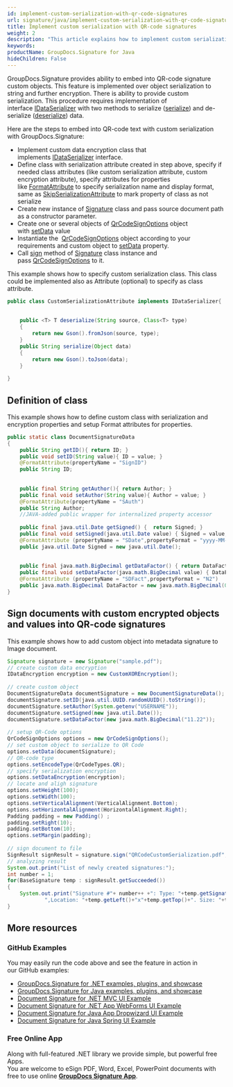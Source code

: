 ```yaml
---
id: implement-custom-serialization-with-qr-code-signatures
url: signature/java/implement-custom-serialization-with-qr-code-signatures
title: Implement custom serialization with QR-code signatures
weight: 2
description: "This article explains how to implement custom serialization for QR-code electronic signatures."
keywords: 
productName: GroupDocs.Signature for Java
hideChildren: False
---
```

GroupDocs.Signature provides ability to embed into QR-code signature custom objects. This feature is implemented over object serialization to string and further encryption. There is ability to provide custom serialization. This procedure requires implementation of interface [IDataSerializer](https://reference.groupdocs.com/java/signature/com.groupdocs.signature.domain.extensions.serialization/IDataSerializer) with two methods to serialize ([serialize](https://reference.groupdocs.com/java/signature/com.groupdocs.signature.domain.extensions.serialization/IDataSerializer#serialize(java.lang.Object))) and de-serialize ([deserialize](https://reference.groupdocs.com/java/signature/com.groupdocs.signature.domain.extensions.serialization/IDataSerializer#deserialize(java.lang.String,%20java.lang.Class))) data.

Here are the steps to embed into QR-code text with custom serialization with GroupDocs.Signature: 

*   Implement custom data encryption class that implements [IDataSerializer](https://reference.groupdocs.com/java/signature/com.groupdocs.signature.domain.extensions.serialization/IDataSerializer) interface. 
*   Define class with serialization attribute created in step above, specify if needed class attributes (like custom serialization attribute, custom encryption attribute), specify attributes for properties like [FormatAttribute](https://reference.groupdocs.com/java/signature/com.groupdocs.signature.domain.extensions.serialization/FormatAttribute) to specify serialization name and display format, same as [SkipSerializationAttribute](https://reference.groupdocs.com/java/signature/com.groupdocs.signature.domain.extensions.serialization/SkipSerializationAttribute) to mark property of class as not serialize       
*   Create new instance of [Signature](https://reference.groupdocs.com/java/signature/com.groupdocs.signature/Signature) class and pass source document path as a constructor parameter.    
*   Create one or several objects of [QrCodeSignOptions](https://reference.groupdocs.com/java/signature/com.groupdocs.signature.options.sign/QrCodeSignOptions) object with [setData](https://reference.groupdocs.com/java/signature/com.groupdocs.signature.options.sign/QrCodeSignOptions#setData(java.lang.Object)) value       
*   Instantiate the  [QrCodeSignOptions](https://reference.groupdocs.com/java/signature/com.groupdocs.signature.options.sign/QrCodeSignOptions) object according to your requirements and custom object to [setData](https://reference.groupdocs.com/java/signature/com.groupdocs.signature.options.sign/QrCodeSignOptions#setData(java.lang.Object)) property.    
*   Call [sign](https://reference.groupdocs.com/java/signature/com.groupdocs.signature/Signature#sign(java.io.OutputStream,%20com.groupdocs.signature.options.sign.SignOptions)) method of [Signature](https://reference.groupdocs.com/java/signature/com.groupdocs.signature/Signature) class instance and pass [QrCodeSignOptions](https://reference.groupdocs.com/java/signature/com.groupdocs.signature.options.sign/QrCodeSignOptions) to it.
    

This example shows how to specify custom serialization class. This class could be implemented also as Attribute (optional) to specify as class attribute.

```java
public class CustomSerializationAttribute implements IDataSerializer{
 
 
    public <T> T deserialize(String source, Class<T> type)
    {
        return new Gson().fromJson(source, type);
    }
    public String serialize(Object data)
    {
        return new Gson().toJson(data);
    }
 
}
```

## Definition of class

This example shows how to define custom class with serialization and encryption properties and setup Format attributes for properties.

```java
public static class DocumentSignatureData
{
    public String getID(){ return ID; }
    public void setID(String value){ ID = value; }
    @FormatAttribute(propertyName = "SignID")
    public String ID;
 
 
    public final String getAuthor(){ return Author; }
    public final void setAuthor(String value){ Author = value; }
    @FormatAttribute(propertyName = "SAuth")
    public String Author;
    //JAVA-added public wrapper for internalized property accessor
 
    public final java.util.Date getSigned() {  return Signed; }
    public final void setSigned(java.util.Date value) { Signed = value; }
    @FormatAttribute (propertyName = "SDate",propertyFormat = "yyyy-MM-dd")
    public java.util.Date Signed = new java.util.Date();
 
 
    public final java.math.BigDecimal getDataFactor() { return DataFactor; }
    public final void setDataFactor(java.math.BigDecimal value) { DataFactor = value; }
    @FormatAttribute (propertyName = "SDFact",propertyFormat = "N2")
    public java.math.BigDecimal DataFactor = new java.math.BigDecimal(0.01);
}
```

## Sign documents with custom encrypted objects and values into QR-code signatures

This example shows how to add custom object into metadata signature to Image document.

```java
Signature signature = new Signature("sample.pdf");
// create custom data encryption
IDataEncryption encryption = new CustomXOREncryption();
 
// create custom object
DocumentSignatureData documentSignature = new DocumentSignatureData();
documentSignature.setID(java.util.UUID.randomUUID().toString());
documentSignature.setAuthor(System.getenv("USERNAME"));
documentSignature.setSigned(new java.util.Date());
documentSignature.setDataFactor(new java.math.BigDecimal("11.22"));
 
// setup QR-Code options
QrCodeSignOptions options = new QrCodeSignOptions();
// set custom object to serialize to QR Code
options.setData(documentSignature);
// QR-code type
options.setEncodeType(QrCodeTypes.QR);
// specify serialization encryption
options.setDataEncryption(encryption);
// locate and aligh signature
options.setHeight(100);
options.setWidth(100);
options.setVerticalAlignment(VerticalAlignment.Bottom);
options.setHorizontalAlignment(HorizontalAlignment.Right);
Padding padding = new Padding() ;
padding.setRight(10);
padding.setBottom(10);
options.setMargin(padding);
 
// sign document to file
SignResult signResult = signature.sign("QRCodeCustomSerialization.pdf", options);
// analyzing result
System.out.print("List of newly created signatures:");
int number = 1;
for(BaseSignature temp : signResult.getSucceeded())
{
    System.out.print("Signature #"+ number++ +": Type: "+temp.getSignatureType()+" Id:"+temp.getSignatureId()+
            ",Location: "+temp.getLeft()+"x"+temp.getTop()+". Size: "+temp.getWidth()+"x"+temp.getHeight());
}
```

## More resources

### GitHub Examples 

You may easily run the code above and see the feature in action in our GitHub examples:

*   [GroupDocs.Signature for .NET examples, plugins, and showcase](https://github.com/groupdocs-signature/GroupDocs.Signature-for-.NET)    
*   [GroupDocs.Signature for Java examples, plugins, and showcase](https://github.com/groupdocs-signature/GroupDocs.Signature-for-Java)    
*   [Document Signature for .NET MVC UI Example](https://github.com/groupdocs-signature/GroupDocs.Signature-for-.NET-MVC)    
*   [Document Signature for .NET App WebForms UI Example](https://github.com/groupdocs-signature/GroupDocs.Signature-for-.NET-WebForms)    
*   [Document Signature for Java App Dropwizard UI Example](https://github.com/groupdocs-signature/GroupDocs.Signature-for-Java-Dropwizard)   
*   [Document Signature for Java Spring UI Example](https://github.com/groupdocs-signature/GroupDocs.Signature-for-Java-Spring)
    

### Free Online App 

Along with full-featured .NET library we provide simple, but powerful free Apps.  
You are welcome to eSign PDF, Word, Excel, PowerPoint documents with free to use online **[GroupDocs Signature App](https://products.groupdocs.app/signature)**.

